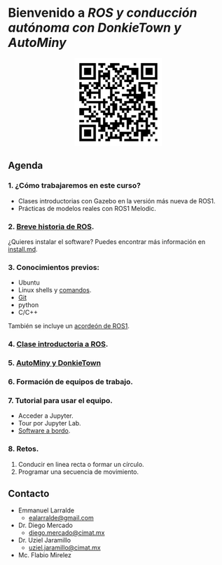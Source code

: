 # Bienvenido a *ROS y conducción autónoma con DonkieTown y AutoMiny*

<p align="center">
	<img src="https://github.com/L4rralde/DonkieTown_EIR_2023/blob/master/docs/imgs/repos-qr-code.png" width="200" height="200"/>
</p>

## Agenda
### 1. ¿Cómo trabajaremos en este curso?
- Clases introductorias con Gazebo en la versión más nueva de ROS1.
- Prácticas de modelos reales con ROS1 Melodic.

### 2. [Breve historia de ROS](https://docs.google.com/presentation/d/1448rrzZO1TJ6_GUowgdLRBvesh_EeMGizCUs7hxbvyo/edit?usp=share_link). <!--20 minutos -->

¿Quieres instalar el software? Puedes encontrar más información en [install.md](install.md). 

### 3. Conocimientos previos:
- Ubuntu
- Linux shells y [comandos](utils/linux_cheat_sheet.pdf).
- [Git](utils/git-cheat-sheet.pdf)
- python
- C/C++

También se incluye un [acordeón de ROS1](utils/ROScheatsheet.pdf). 

### 4. [Clase introductoria a ROS](ros_intro.md).

### 5. [AutoMiny y DonkieTown](https://docs.google.com/presentation/d/1aW7goNB1AgBjKIaIBLm7a35ICOMWwXzFtctW1BGF978/edit?usp=share_link)

### 6. Formación de equipos de trabajo.

### 7. Tutorial para usar el equipo.
- Acceder a Jupyter.
- Tour por Jupyter Lab.
- [Software a bordo](software/README.md).

### 8. Retos.
1. Conducir en linea recta o formar un círculo.
2. Programar una secuencia de movimiento.
<!--
Las soluciones pueden encontrarse en
- AutoMiny:
	- C++ (roscpp):
		[catkin_ws/src/solucion_autominy_cpp/src](../catkin_ws/src/solucion_autominy_cpp/src)
	- Python (rospy):
		[catkin_ws/src/solucion_autominy_py](../catkin_ws/src/solucion_autominy_py/src)
- Asinus Car:
	- roscpp:
		[catkin_ws/src/solucion_asinus_car_cpp/src](../catkin_ws/src/solucion_asinus_car_cpp/src)
	- rospy:
		[catkin_ws/src/solucion_asinus_car_py/src](../catkin_ws/src/solucion_asinus_car_py/src)
-->

## Contacto
- Emmanuel Larralde
	- ealarralde@gmail.com
- Dr. Diego Mercado
	- diego.mercado@cimat.mx
- Dr. Uziel Jaramillo
	- uziel.jaramillo@cimat.mx
- Mc. Flabio Mirelez
	
<!--
## TODO
- [x] Sobre ROS (Qué es, Historia, y dónde se usa). Emmanuel.
- [x] Conocimientos previos (Ubuntu,Shell,C/C++,python,Git). Emmanuel.
- [x] DonkieTown y AutoMiny. Emmanuel.
- [x] Cómo iniciar un proyecto en ROS. Uziel.
- [x] Cómo crear un nodo. Uziel
- [x] Crar plantillas en C++ y python2
-->
